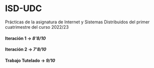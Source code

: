 # ISD-UDC

Prácticas de la asignatura de Internet y Sistemas Distribuidos del primer cuatrimestre del curso 2022/23

#### Iteración 1 -> _8'8/10_ </br>
#### Iteración 2 -> _7'8/10_ </br>
#### Trabajo Tutelado -> _9/10_ </br>
